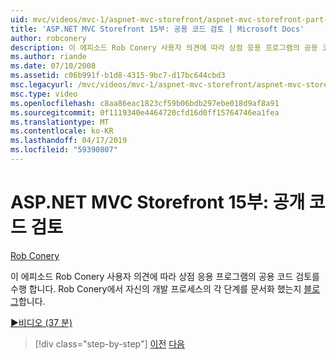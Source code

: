 ```yaml
---
uid: mvc/videos/mvc-1/aspnet-mvc-storefront/aspnet-mvc-storefront-part-15-public-code-review
title: 'ASP.NET MVC Storefront 15부: 공용 코드 검토 | Microsoft Docs'
author: robconery
description: 이 에피소드 Rob Conery 사용자 의견에 따라 상점 응용 프로그램의 공용 코드 검토를 수행 합니다. Rob Conery 개발의 각 단계를 문서화 했습니다...
ms.author: riande
ms.date: 07/10/2008
ms.assetid: c06b991f-b1d8-4315-9bc7-d17bc644cbd3
msc.legacyurl: /mvc/videos/mvc-1/aspnet-mvc-storefront/aspnet-mvc-storefront-part-15-public-code-review
msc.type: video
ms.openlocfilehash: c8aa86eac1823cf59b06bdb297ebe018d9af8a91
ms.sourcegitcommit: 0f1119340e4464720cfd16d0ff15764746ea1fea
ms.translationtype: MT
ms.contentlocale: ko-KR
ms.lasthandoff: 04/17/2019
ms.locfileid: "59390807"
---
```

# <a name="aspnet-mvc-storefront-part-15-public-code-review"></a>ASP.NET MVC Storefront 15부: 공개 코드 검토

[Rob Conery](https://github.com/robconery)

이 에피소드 Rob Conery 사용자 의견에 따라 상점 응용 프로그램의 공용 코드 검토를 수행 합니다. Rob Conery에서 자신의 개발 프로세스의 각 단계를 문서화 했는지 [블로그](http://blog.wekeroad.com/mvc-storefront/mvcstore-part-15/)합니다.

[&#9654;비디오 (37 분)](https://channel9.msdn.com/Blogs/ASP-NET-Site-Videos/aspnet-mvc-storefront-part-15-public-code-review)

> [!div class="step-by-step"]
> [이전](aspnet-mvc-storefront-part-14-rich-client-interaction.md)
> [다음](aspnet-mvc-storefront-part-16-membership-redo-with-openid.md)

